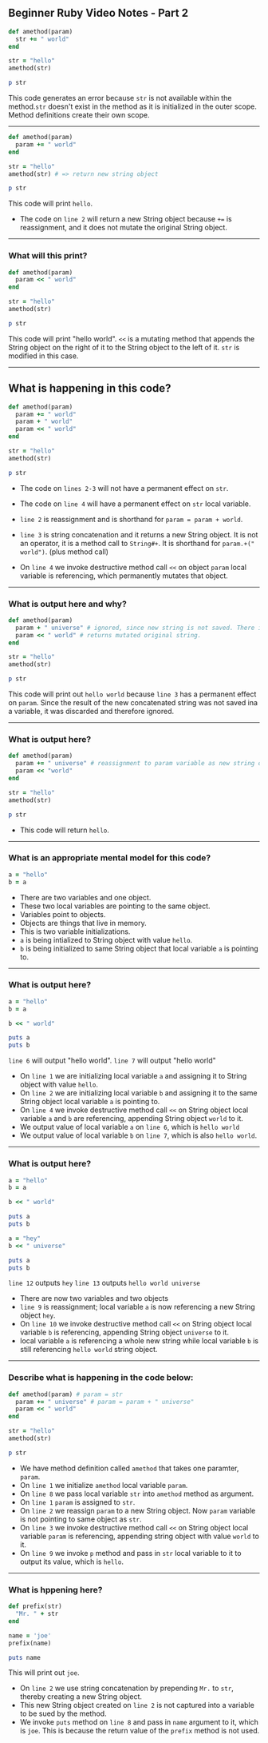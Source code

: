 ## Beginner Ruby Video Notes - Part 2

```ruby
def amethod(param)
  str += " world"
end

str = "hello"
amethod(str)

p str
```
This code generates an error because `str` is not available within the method.`str` doesn't exist in the method as it is initialized in the outer scope. Method definitions create their own scope. 

***

```ruby
def amethod(param)
  param += " world"
end

str = "hello"
amethod(str) # => return new string object

p str
```
This code will print `hello`.

- The code on `line 2` will return a new String object because `+=` is reassignment, and it does not mutate the original String object.

***

### What will this print?

```ruby
def amethod(param)
  param << " world"
end

str = "hello"
amethod(str)

p str
```

This code will print "hello world". `<<` is a mutating method that appends the String object on the right of it to the String object to the left of it. `str` is modified in this case.

***

## What is happening in this code? 

```ruby
def amethod(param)
  param += " world"
  param + " world"
  param << " world"
end

str = "hello"
amethod(str)

p str
```

- The code on `lines 2-3` will not have a permanent effect on `str`.

- The code on `line 4` will have a permanent effect on `str` local variable.

- `line 2` is reassignment and is shorthand for `param = param + world`.

- `line 3` is string concatenation and it returns a new String object. It is not an operator, it is a method call to `String#+`. It is shorthand for `param.+(" world")`. (plus method call)

- On `line 4` we invoke destructive method call `<<` on object `param` local variable is referencing, which permanently mutates that object. 

***

### What is output here and why? 
```ruby
def amethod(param)
  param + " universe" # ignored, since new string is not saved. There is no change to param.
  param << " world" # returns mutated original string.
end

str = "hello"
amethod(str)

p str
```

This code will print out `hello world` because `line 3` has a permanent effect on `param`. Since the result of the new concatenated string was not saved ina a variable, it was discarded and therefore ignored.

***

### What is output here? 

```ruby
def amethod(param)
  param += " universe" # reassignment to param variable as new string object
  param << "world" 
end

str = "hello"
amethod(str)

p str
```

- This code will return `hello`. 

***

### What is an appropriate mental model for this code? 

```ruby
a = "hello"
b = a
```

- There are two variables and one object. 
- These two local variables are pointing to the same object. 
- Variables point to objects. 
- Objects are things that live in memory.
- This is two variable initializations. 
- `a` is being intialized to String object with value `hello`.
- `b` is being initialized to same String object that local variable `a` is pointing to. 

***

###  What is output here? 

```ruby
a = "hello"
b = a

b << " world"

puts a
puts b
```

`line 6` will output "hello world".
`line 7` will output "hello world"

- On `line 1` we are initializing local variable `a` and assigning it to String object with value `hello`.
- On `line 2` we are initializing local variable `b` and assigning it to the same String object local variable `a` is pointing to.
- On `line 4` we invoke destructive method call `<<` on String object local variable `a` and `b` are referencing, appending String object `world` to it. 
- We output value of local variable `a` on `line 6`, which is `hello world`
- We output value of local variable `b` on `line 7`, which is also `hello world`. 

*** 

### What is output here?  
```ruby
a = "hello"
b = a

b << " world"

puts a
puts b

a = "hey"
b << " universe"

puts a
puts b
```

`line 12` outputs `hey`
`line 13` outputs `hello world universe`

- There are now two variables and two objects
- `line 9` is reassignment; local variable `a` is now referencing a new String object `hey`.
- On `line 10` we invoke destructive method call `<<` on String object local variable `b` is referencing, appending String object `universe` to it.
- local variable `a` is referencing a whole new string while local variable `b` is still referencing `hello world` string object.

***

### Describe what is happening in the code below: 

```ruby
def amethod(param) # param = str
  param += " universe" # param = param + " universe"
  param << " world"
end

str = "hello"
amethod(str)

p str
```
- We have method definition called `amethod` that takes one paramter, `param`.
- On `line 1` we initialize `amethod` local variable `param`.
- On `line 8` we pass local variable `str` into `amethod` method as argument.
- On `line 1` `param` is assigned to `str`.
- On `line 2` we reassign `param` to a new String object. Now `param` variable is not pointing to same object as `str`.
- On `line 3` we invoke destructive method call `<<` on String object local variable `param` is referencing, appending string object with value `world` to it.
- On `line 9` we invoke `p` method and pass in `str` local variable to it to output its value, which is `hello`.

***

### What is hppening here?

```ruby
def prefix(str)
  "Mr. " + str
end

name = 'joe'
prefix(name)

puts name 
```

This will print out `joe`. 
- On `line 2` we use string concatenation by prepending `Mr.` to `str`, thereby creating a new String object. 
- This new String object created on `line 2` is not captured into a variable to be sued by the method.
- We invoke `puts` method on `line 8` and pass in `name` argument to it, which is `joe`. This is because the return value of the `prefix` method is not used. 

 






